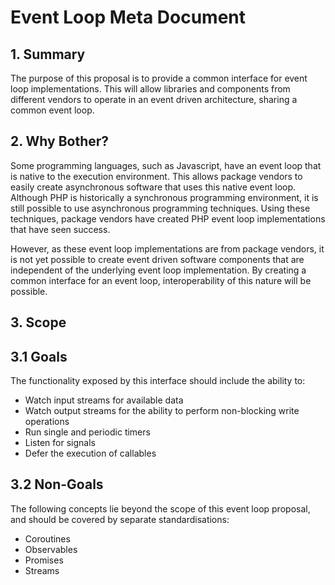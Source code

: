 # Event Loop Meta Document

## 1. Summary

The purpose of this proposal is to provide a common interface for event loop
implementations. This will allow libraries and components from different
vendors to operate in an event driven architecture, sharing a common event
loop.

## 2. Why Bother?

Some programming languages, such as Javascript, have an event loop that is
native to the execution environment. This allows package vendors to easily
create asynchronous software that uses this native event loop. Although PHP
is historically a synchronous programming environment, it is still possible
to use asynchronous programming techniques. Using these techniques, package
vendors have created PHP event loop implementations that have seen success.

However, as these event loop implementations are from package vendors, it
is not yet possible to create event driven software components that are
independent of the underlying event loop implementation. By creating a
common interface for an event loop, interoperability of this nature will
be possible.

## 3. Scope

## 3.1 Goals

The functionality exposed by this interface should include the ability to:

- Watch input streams for available data
- Watch output streams for the ability to perform non-blocking write operations
- Run single and periodic timers
- Listen for signals
- Defer the execution of callables

## 3.2 Non-Goals

The following concepts lie beyond the scope of this event loop proposal, and should be covered by separate standardisations:

- Coroutines
- Observables
- Promises
- Streams

